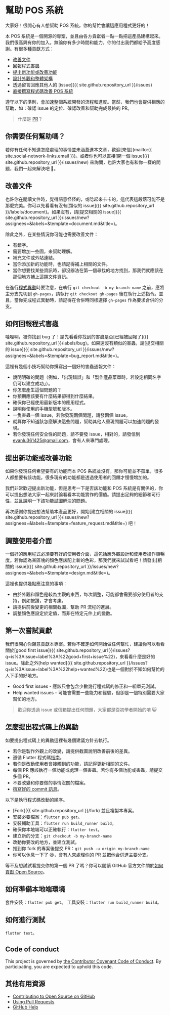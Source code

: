 # 幫助 POS 系統

大家好！很開心有人想幫助 POS 系統，你的幫忙會讓這應用程式更好的！

本 POS 系統是一個開源的專案，並且由各方貢獻者一點一點把這產品建構起來。我們很高興有你的加入。無論你有多少時間和能力，你的付出我們都給予高度感謝。有很多種貢獻方式：

-   [改善文件](#改善文件)
-   [回報程式害蟲](#如何回報程式害蟲)
-   [提出新功能或改善功能](#提出新功能或改善功能)
-   [設計外觀和整體架構](#調整使用者介面)
-   透過留言回應其他人的 [issue]({{ site.github.repository_url }}/issues)
-   [直接撰寫程式碼改善 POS 系統](#怎麼提出程式碼上的異動)

遵守以下的準則，會加速整個系統開發的流程和進度。當然，我們也會提供相應的幫助，如：確認 issue 的定位、確認改善和幫助完成最終的 PR。

> 什麼是 [PR](https://gitbook.tw/chapters/github/pull-request.html)？

## 你需要任何幫助嗎？

若你有任何不知道怎麼處理的事情並未涵蓋進本文章，歡迎[來信](mailto:{{ site.social-network-links.email }})。或者你也可以直接[開一個 issue]({{ site.github.repository_url }}/issues/new) 來詢問，也許大家也有和你一樣的問題，我們一起來解決吧 😬。

## 改善文件

也許你在閱讀文件時，覺得語意怪怪的，或唸起來卡卡的，這代表這段落可能不是那麼完美。你可以先看看有沒有[類似的 issue]({{ site.github.repository_url }}/labels/document)。如果沒有，請[提交相關的 issue]({{ site.github.repository_url }}/issues/new?assignees=&labels=&template=document.md&title=)。

除此之外，在某些情況你可能也需要改善文件：

-   有錯字。
-   需要增加一些圖，來幫助理解。
-   補充文件或外站連結。
-   當你添加新的功能時，也請記得補上相關的文件。
-   當你想要找某些資訊時，卻沒辦法在第一個尋找的地方找到，那我們就應該在那個地方補上這類文件資訊。

在進行[程式異動](#怎麼提出程式碼上的異動)時要注意，在執行 `git checkout -b my-branch-name` 之前，應將主分支先切到 `gh-pages`，請執行 `git checkout gh-pages` 後在執行上述指令。並且，當你完成程式異動時，請記得在合併時同樣選擇 `gh-pages` 作為要求合併的分支。

## 如何回報程式害蟲

哇哩咧，被你找到 bug 了！請先看看你找到的害蟲是否[已經被回報了]({{ site.github.repository_url }}/labels/bug)。如果還沒有類似的害蟲，請[提交相關的 issue]({{ site.github.repository_url }}/issues/new?assignees=&labels=&template=bug_report.md&title=)。

這裡有幾個小技巧幫助你撰寫出一個好的害蟲通報文件：

-   說明明確的問題（例如，「出現錯誤」和「製作產品菜單時，若設定相同名字仍可以建立成功」）。
-   你怎麼產生這個問題的？
-   你預期應該要有什麼結果卻得到什麼結果。
-   確保你已經使用最新版本的應用程式。
-   說明你使用的手機型號和版本。
-   一隻害蟲一個 issue，若你發現兩個問題，請發兩個 issue。
-   就算你不知道該怎麼解決這些問題，幫助其他人重現問題可以加速問題的發現。
-   若你發現任何安全性的問題，請不要發 issue，相對的，請發信到 evanlu361425@gmail.com，會有人來專門處理。

## 提出新功能或改善功能

如果你發現任何希望要有的功能而本 POS 系統並沒有，那你可能並不孤單，很多人都想要有該功能。很多現有的功能都是透過使用者的回饋才慢慢增加的。

我們非常歡迎提出新功能，但是思考一下是否該功能和 POS 系統是有關係的，你可以提出想法大家一起來討論看看本功能實作的價值。請提出足夠的細節和可行性，並且說明一下該功能試圖解決的問題。

再次感謝你提出想法幫助本產品更好，開始[建立相關的 issue]({{ site.github.repository_url }}/issues/new?assignees=&labels=&template=feature_request.md&title=) 吧！

## 調整使用者介面

一個好的應用程式必須要有好的使用者介面，這包括應外觀設計和使用者操作順暢度。若你認為某區塊的顏色應該配上新的色彩，那我們就來試試看吧！請發出[相關的 issue]({{ site.github.repository_url }}/issues/new?assignees=&labels=&template=design.md&title=)。

這裡也提供幾點應注意的事項：

-   由於外觀和顏色是較為主觀的東西，每次調整，可能都會需要部分使用者的支持，例如按讚，才會考慮。
-   請提供前後變更的相關截圖，幫助 PR 流程的進展。
-   調整顏色應設定於定值，而非在特定元件上的變數。

## 第一次嘗試貢獻

我們很開心你願意貢獻本專案。若你不確定如何開始做任何幫忙，建議你可以看看關於[good first issue]({{ site.github.repository_url }}/issues?q=is%3Aissue+label%3A%22good+first+issue%22)，來看看什麼是好的 issue。除此之外[help wanted]({{ site.github.repository_url }}/issues?q=is%3Aissue+label%3A%22help+wanted%22)也是一個對於不知如何幫忙的人下手的好地方。

-   Good first issues - 應該只會包含少數幾行程式碼的修正和一組單元測試。
-   Help wanted issues - 可能會需要一些能力和經驗，但卻是一個特別需要大家幫忙的地方。

> 歡迎你透過 issue 或信箱提出任何問題，大家都是從初學者開始的唷 😺

## 怎麼提出程式碼上的異動

如要提出程式碼上的異動這裡有幾個建議方針去執行。

-   若你是製作外觀上的改變，請提供截圖說明改善前後的差異。
-   遵循 Flutter 程式碼[指南](https://github.com/flutter/flutter/wiki/Style-guide-for-Flutter-repo)。
-   若你是改動使用者會接觸到的功能，請記得更新相關的文件。
-   每個 PR 應該執行一個功能或處理一個害蟲。若你有多個功能或害蟲，請提交多個 PR。
-   不要改變和你要做的事情沒關的檔案。
-   [撰寫好的 commit 訊息](https://tbaggery.com/2008/04/19/a-note-about-git-commit-messages.html)。

以下是執行程式碼改動的順序。

-   [Fork]({{ site.github.repository_url }}/fork) 並且複製本專案。
-   安裝必要檔案：`flutter pub get`。
-   安裝輔助工具：`flutter run build_runner build`。
-   確保你本地端可以正確執行：`flutter test`。
-   建立新的分支：`git checkout -b my-branch-name`
-   改動你要改的地方，並建立測試。
-   推到你 fork 的專案後提交 PR：`git push -u origin my-branch-name`
-   你可以休息一下了 😆，會有人來處理你的 PR 並把他合併進主要分支。

等不及想試試看提交你的第一個 PR 了嗎？你可以閱讀 GitHub 官方文件關於[如何貢獻 Open Source](https://egghead.io/series/how-to-contribute-to-an-open-source-project-on-github)。

## 如何準備本地端環境

套件安裝：`flutter pub get`。
工具安裝：`flutter run build_runner build`。

## 如何進行測試

`flutter test`。

## Code of conduct

This project is governed by [the Contributor Covenant Code of Conduct](../CODE_OF_CONDUCT.md). By participating, you are expected to uphold this code.

## 其他有用資源

-   [Contributing to Open Source on GitHub](https://guides.github.com/activities/contributing-to-open-source/)
-   [Using Pull Requests](https://help.github.com/articles/using-pull-requests/)
-   [GitHub Help](https://help.github.com)
